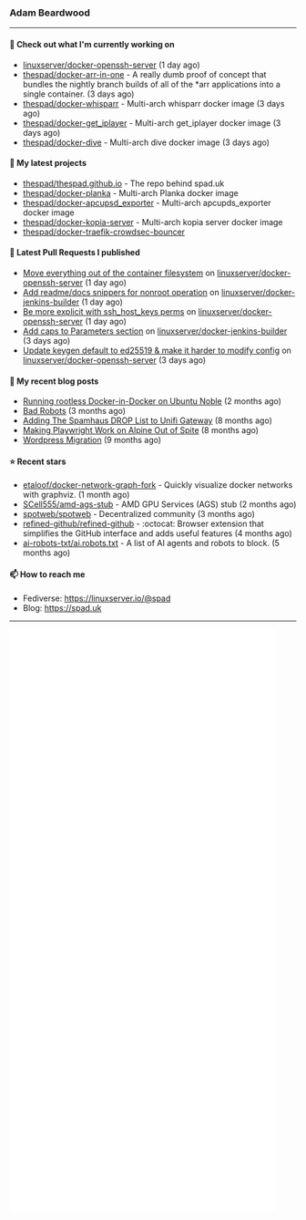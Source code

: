 ### Adam Beardwood
---
#### 👷 Check out what I'm currently working on

- [linuxserver/docker-openssh-server](https://github.com/linuxserver/docker-openssh-server) (1 day ago)
- [thespad/docker-arr-in-one](https://github.com/thespad/docker-arr-in-one) - A really dumb proof of concept that bundles the nightly branch builds of all of the *arr applications into a single container. (3 days ago)
- [thespad/docker-whisparr](https://github.com/thespad/docker-whisparr) - Multi-arch whisparr docker image (3 days ago)
- [thespad/docker-get_iplayer](https://github.com/thespad/docker-get_iplayer) - Multi-arch get_iplayer docker image (3 days ago)
- [thespad/docker-dive](https://github.com/thespad/docker-dive) - Multi-arch dive docker image (3 days ago)

#### 🌱 My latest projects

- [thespad/thespad.github.io](https://github.com/thespad/thespad.github.io) - The repo behind spad.uk
- [thespad/docker-planka](https://github.com/thespad/docker-planka) - Multi-arch Planka docker image
- [thespad/docker-apcupsd_exporter](https://github.com/thespad/docker-apcupsd_exporter) - Multi-arch apcupds_exporter docker image
- [thespad/docker-kopia-server](https://github.com/thespad/docker-kopia-server) - Multi-arch kopia server docker image 
- [thespad/docker-traefik-crowdsec-bouncer](https://github.com/thespad/docker-traefik-crowdsec-bouncer)

#### 🔨 Latest Pull Requests I published

- [Move everything out of the container filesystem](https://github.com/linuxserver/docker-openssh-server/pull/97) on [linuxserver/docker-openssh-server](https://github.com/linuxserver/docker-openssh-server) (1 day ago)
- [Add readme/docs snippers for nonroot operation](https://github.com/linuxserver/docker-jenkins-builder/pull/305) on [linuxserver/docker-jenkins-builder](https://github.com/linuxserver/docker-jenkins-builder) (1 day ago)
- [Be more explicit with ssh_host_keys perms](https://github.com/linuxserver/docker-openssh-server/pull/96) on [linuxserver/docker-openssh-server](https://github.com/linuxserver/docker-openssh-server) (1 day ago)
- [Add caps to Parameters section](https://github.com/linuxserver/docker-jenkins-builder/pull/303) on [linuxserver/docker-jenkins-builder](https://github.com/linuxserver/docker-jenkins-builder) (3 days ago)
- [Update keygen default to ed25519 &amp; make it harder to modify config](https://github.com/linuxserver/docker-openssh-server/pull/94) on [linuxserver/docker-openssh-server](https://github.com/linuxserver/docker-openssh-server) (3 days ago)

#### 📜 My recent blog posts

- [Running rootless Docker-in-Docker on Ubuntu Noble](https://www.spad.uk/posts/rootless-dind-noble/) (2 months ago)
- [Bad Robots](https://www.spad.uk/posts/bad-robots/) (3 months ago)
- [Adding The Spamhaus DROP List to Unifi Gateway](https://www.spad.uk/posts/adding-spamhaus-drop-list-to-unifi-gateway/) (8 months ago)
- [Making Playwright Work on Alpine Out of Spite](https://www.spad.uk/posts/making-playwright-work-on-alpine-out-of-spite/) (8 months ago)
- [Wordpress Migration](https://www.spad.uk/posts/wordpress-migration/) (9 months ago)

#### ⭐ Recent stars

- [etaloof/docker-network-graph-fork](https://github.com/etaloof/docker-network-graph-fork) - Quickly visualize docker networks with graphviz. (1 month ago)
- [SCell555/amd-ags-stub](https://github.com/SCell555/amd-ags-stub) - AMD GPU Services (AGS) stub (2 months ago)
- [spotweb/spotweb](https://github.com/spotweb/spotweb) - Decentralized community (3 months ago)
- [refined-github/refined-github](https://github.com/refined-github/refined-github) - :octocat: Browser extension that simplifies the GitHub interface and adds useful features (4 months ago)
- [ai-robots-txt/ai.robots.txt](https://github.com/ai-robots-txt/ai.robots.txt) - A list of AI agents and robots to block. (5 months ago)

#### 📫 How to reach me
- Fediverse: https://linuxserver.io/@spad
- Blog: https://spad.uk
---
<img src="https://raw.githubusercontent.com/thespad/thespad/main/github-metrics.svg">
